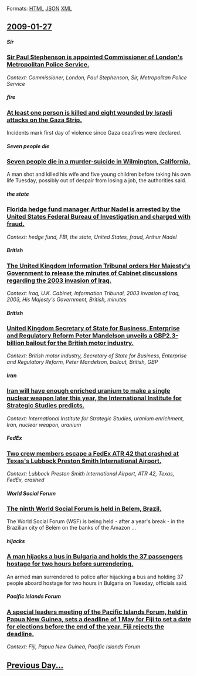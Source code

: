 
Formats: [HTML](2009/01/27/index.html)  [JSON](2009/01/27/index.json)  [XML](2009/01/27/index.xml)  

## [2009-01-27](/news/2009/01/27/index.md)

##### Sir
### [ Sir Paul Stephenson is appointed Commissioner of London's Metropolitan Police Service. ](/news/2009/01/27/sir-paul-stephenson-is-appointed-commissioner-of-london-s-metropolitan-police-service.md)
_Context: Commissioner, London, Paul Stephenson, Sir, Metropolitan Police Service_

##### fire
### [ At least one person is killed and eight wounded by Israeli attacks on the Gaza Strip. ](/news/2009/01/27/at-least-one-person-is-killed-and-eight-wounded-by-israeli-attacks-on-the-gaza-strip.md)
Incidents mark first day of violence since Gaza ceasfires were declared.

##### Seven people die
### [ Seven people die in a murder-suicide in Wilmington, California. ](/news/2009/01/27/seven-people-die-in-a-murder-suicide-in-wilmington-california.md)
A man shot and killed his wife and five young children before taking his own life Tuesday, possibly out of despair from losing a job, the authorities said.

##### the state
### [ Florida hedge fund manager Arthur Nadel is arrested by the United States Federal Bureau of Investigation and charged with fraud. ](/news/2009/01/27/florida-hedge-fund-manager-arthur-nadel-is-arrested-by-the-united-states-federal-bureau-of-investigation-and-charged-with-fraud.md)
_Context: hedge fund, FBI, the state, United States, fraud, Arthur Nadel_

##### British
### [ The United Kingdom Information Tribunal orders Her Majesty's Government to release the minutes of Cabinet discussions regarding the 2003 invasion of Iraq. ](/news/2009/01/27/the-united-kingdom-information-tribunal-orders-her-majesty-s-government-to-release-the-minutes-of-cabinet-discussions-regarding-the-2003-in.md)
_Context: Iraq, U.K. Cabinet, Information Tribunal, 2003 invasion of Iraq, 2003, His Majesty's Government, British, minutes_

##### British
### [ United Kingdom Secretary of State for Business, Enterprise and Regulatory Reform Peter Mandelson unveils a GBP2.3-billion bailout for the British motor industry. ](/news/2009/01/27/united-kingdom-secretary-of-state-for-business-enterprise-and-regulatory-reform-peter-mandelson-unveils-a-agbp2-3-billion-bailout-for-the.md)
_Context: British motor industry, Secretary of State for Business, Enterprise and Regulatory Reform, Peter Mandelson, bailout, British, GBP_

##### Iran
### [ Iran will have enough enriched uranium to make a single nuclear weapon later this year, the International Institute for Strategic Studies predicts. ](/news/2009/01/27/iran-will-have-enough-enriched-uranium-to-make-a-single-nuclear-weapon-later-this-year-the-international-institute-for-strategic-studies-p.md)
_Context: International Institute for Strategic Studies, uranium enrichment, Iran, nuclear weapon, uranium_

##### FedEx
### [ Two crew members escape a FedEx ATR 42 that crashed at Texas's Lubbock Preston Smith International Airport. ](/news/2009/01/27/two-crew-members-escape-a-fedex-atr-42-that-crashed-at-texas-s-lubbock-preston-smith-international-airport.md)
_Context: Lubbock Preston Smith International Airport, ATR 42, Texas, FedEx, crashed_

##### World Social Forum
### [ The ninth World Social Forum is held in Belem, Brazil. ](/news/2009/01/27/the-ninth-world-social-forum-is-held-in-bela-c-m-brazil.md)
The World Social Forum (WSF) is being held - after a year&#039;s break - in the Brazilian city of Belém on the banks of the Amazon ...

##### hijacks
### [ A man hijacks a bus in Bulgaria and holds the 37 passengers hostage for two hours before surrendering. ](/news/2009/01/27/a-man-hijacks-a-bus-in-bulgaria-and-holds-the-37-passengers-hostage-for-two-hours-before-surrendering.md)
An armed man surrendered to police after hijacking a bus and holding 37 people aboard hostage for two hours in Bulgaria on Tuesday, officials said.

##### Pacific Islands Forum
### [ A special leaders meeting of the Pacific Islands Forum, held in Papua New Guinea, sets a deadline of 1 May for Fiji to set a date for elections before the end of the year. Fiji rejects the deadline. ](/news/2009/01/27/a-special-leaders-meeting-of-the-pacific-islands-forum-held-in-papua-new-guinea-sets-a-deadline-of-1-may-for-fiji-to-set-a-date-for-elect.md)
_Context: Fiji, Papua New Guinea, Pacific Islands Forum_

## [Previous Day...](/news/2009/01/26/index.md)

